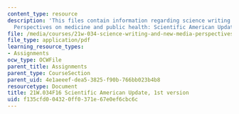 ```yaml
---
content_type: resource
description: 'This files contain information regarding science writing and new media:
  Perspectives on medicine and public health: Scientific American Update, 1st version.'
file: /media/courses/21w-034-science-writing-and-new-media-perspectives-on-medicine-and-public-health-fall-2016/f135cfd004320ff0371e67e0ef6cbc6c_MIT21W_034F16_SciAmeri1st.pdf
file_type: application/pdf
learning_resource_types:
- Assignments
ocw_type: OCWFile
parent_title: Assignments
parent_type: CourseSection
parent_uid: 4e1aeeef-dea5-3825-f90b-766bb023b4b8
resourcetype: Document
title: 21W.034F16 Scientific American Update, 1st version
uid: f135cfd0-0432-0ff0-371e-67e0ef6cbc6c
---
```

